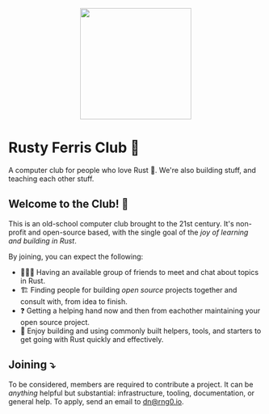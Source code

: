 <p align="center">
<img src="https://avatars.githubusercontent.com/u/107847928?s=400&u=8b6bbcbcfee2caf56ab9dee259430df6040aff0d&v=4" width="220"/>
</p>

# Rusty Ferris Club 🦀

A computer club for people who love Rust :crab:. We're also building stuff, and teaching each other stuff.

## Welcome to the Club! 👋

This is an old-school computer club brought to the 21st century. It's non-profit and open-source based, with the single goal of the _joy of learning and building in Rust_. 


By joining, you can expect the following:

* 🧑‍🤝‍🧑 Having an available group of friends to meet and chat about topics in Rust.  
* 🏗️ Finding people for building _open source_ projects together and consult with, from idea to finish.  
* ❓ Getting a helping hand now and then from eachother maintaining your open source project.  
* 🧰 Enjoy building and using commonly built helpers, tools, and starters to get going with Rust quickly and effectively.  


## Joining ⤵️

To be considered, members are required to contribute a project. It can be _anything_ helpful but substantial: infrastructure, tooling, documentation, or general help.
To apply, send an email to [dn@rng0.io](mailto:dn@rng0.io).
